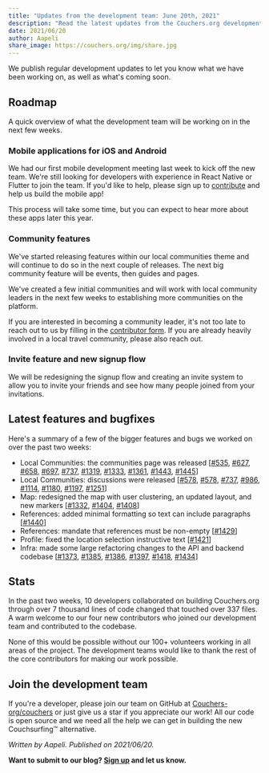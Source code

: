```yaml
---
title: "Updates from the development team: June 20th, 2021"
description: "Read the latest updates from the Couchers.org development team."
date: 2021/06/20
author: Aapeli
share_image: https://couchers.org/img/share.jpg
---
```


We publish regular development updates to let you know what we have been working on, as well as what's coming soon.

## Roadmap

A quick overview of what the development team will be working on in the next few weeks.

### Mobile applications for iOS and Android

We had our first mobile development meeting last week to kick off the new team. We're still looking for developers with experience in React Native or Flutter to join the team. If you'd like to help, please sign up to [contribute](https://couchers.org/contribute) and help us build the mobile app!

This process will take some time, but you can expect to hear more about these apps later this year.

### Community features

We've started releasing features within our local communities theme and will continue to do so in the next couple of releases. The next big community feature will be events, then guides and pages.

We've created a few initial communities and will work with local community leaders in the next few weeks to establishing more communities on the platform.

If you are interested in becoming a community leader, it's not too late to reach out to us by filling in the [contributor form](https://couchers.org/contribute). If you are already heavily involved in a local travel community, please also reach out.

### Invite feature and new signup flow

We will be redesigning the signup flow and creating an invite system to allow you to invite your friends and see how many people joined from your invitations.

## Latest features and bugfixes

Here's a summary of a few of the bigger features and bugs we worked on over the past two weeks:

* Local Communities: the communities page was released [[#535](https://github.com/Couchers-org/couchers/pull/535), [#627](https://github.com/Couchers-org/couchers/pull/627), [#658](https://github.com/Couchers-org/couchers/pull/658), [#697](https://github.com/Couchers-org/couchers/pull/697), [#737](https://github.com/Couchers-org/couchers/pull/737), [#1319](https://github.com/Couchers-org/couchers/pull/1319), [#1333](https://github.com/Couchers-org/couchers/pull/1333), [#1361](https://github.com/Couchers-org/couchers/pull/1361), [#1443](https://github.com/Couchers-org/couchers/pull/1443), [#1445](https://github.com/Couchers-org/couchers/pull/1445)]
* Local Communities: discussions were released [[#578](https://github.com/Couchers-org/couchers/pull/578), [#578](https://github.com/Couchers-org/couchers/pull/578), [#737](https://github.com/Couchers-org/couchers/pull/737), [#986](https://github.com/Couchers-org/couchers/pull/986), [#1114](https://github.com/Couchers-org/couchers/pull/1114), [#1180](https://github.com/Couchers-org/couchers/pull/1180), [#1197](https://github.com/Couchers-org/couchers/pull/1197), [#1251](https://github.com/Couchers-org/couchers/pull/1251)]
* Map: redesigned the map with user clustering, an updated layout, and new markers [[#1332](https://github.com/Couchers-org/couchers/pull/1332), [#1404](https://github.com/Couchers-org/couchers/pull/1404), [#1408](https://github.com/Couchers-org/couchers/pull/1408)]
* References: added minimal formatting so text can include paragraphs [[#1440](https://github.com/Couchers-org/couchers/pull/1440)]
* References: mandate that references must be non-empty [[#1429](https://github.com/Couchers-org/couchers/pull/1429)]
* Profile: fixed the location selection instructive text [[#1421](https://github.com/Couchers-org/couchers/pull/1421)]
* Infra: made some large refactoring changes to the API and backend codebase [[#1373](https://github.com/Couchers-org/couchers/pull/1373), [#1385](https://github.com/Couchers-org/couchers/pull/1385), [#1386](https://github.com/Couchers-org/couchers/pull/1386), [#1397](https://github.com/Couchers-org/couchers/pull/1397), [#1418](https://github.com/Couchers-org/couchers/pull/1418), [#1434](https://github.com/Couchers-org/couchers/pull/1434)]

## Stats

In the past two weeks, 10 developers collaborated on building Couchers.org through over 7 thousand lines of code changed that touched over 337 files. A warm welcome to our four new contributors who joined our development team and contributed to the codebase.

None of this would be possible without our 100+ volunteers working in all areas of the project. The development teams would like to thank the rest of the core contributors for making our work possible.

## Join the development team

If you're a developer, please join our team on GitHub at [Couchers-org/couchers](https://github.com/couchers-org/couchers) or just give us a star if you appreciate our work! All our code is open source and we need all the help we can get in building the new Couchsurfing™ alternative.

*Written by Aapeli. Published on 2021/06/20.*

**Want to submit to our blog? [Sign up](/volunteer) and let us know.**
